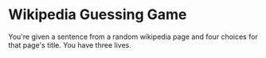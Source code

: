 # Wikipedia Guessing Game

You're given a sentence from a random wikipedia page and four choices for that page's title. You have three lives.